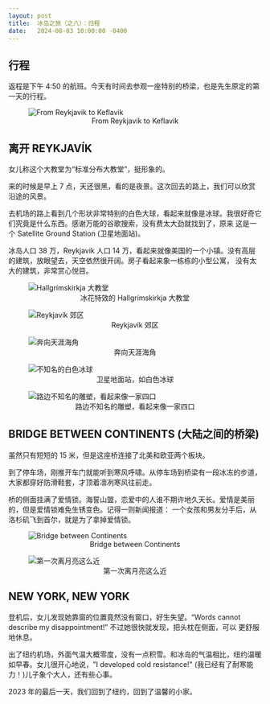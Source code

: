 ```yaml
---
layout: post
title:  冰岛之旅（之八）：归程
date:   2024-08-03 10:00:00 -0400
---
```


## 行程

返程是下午 4:50 的航班。今天有时间去参观一座特别的桥梁，也是先生原定的第一天的行程。

<figure>
  <img src="../../../assets/images/Iceland-Day8/Reykjavik-Hafnir-Keflavik.png" alt="From Reykjavik to Keflavik"/>
  <center><figcaption>From Reykjavik to Keflavik</figcaption></center>
</figure>

## 离开 REYKJAVÍK

女儿称这个大教堂为“标准分布大教堂”，挺形象的。

来的时候是早上 7 点，天还很黑，看的是夜景。这次回去的路上，我们可以欣赏沿途的风景。

去机场的路上看到几个形状非常特别的白色大球，看起来就像是冰球。我很好奇它们究竟是什么东西。感谢万能的谷歌搜索，没有费太大劲就找到了，原来
这是一个 Satellite Ground Station (卫星地面站)。

冰岛人口 38 万，Reykjavik 人口 14 万，看起来就像美国的一个小镇。没有高层的建筑，放眼望去，天空依然很开阔。房子看起来象一栋栋的小型公寓，
没有太大的建筑，非常赏心悦目。

<figure>
  <img src="../../../assets/images/Iceland-Day8/Hallgrímskirkja.jpg" alt="Hallgrímskirkja 大教堂"/>
  <center><figcaption>冰花特效的 Hallgrímskirkja 大教堂</figcaption></center>
</figure>

<figure>
  <img src="../../../assets/images/Iceland-Day8/Suburb.jpg" alt="Reykjavík 郊区"/>
  <center><figcaption>Reykjavík 郊区</figcaption></center>
</figure>

<figure>
  <img src="../../../assets/images/Iceland-Day8/To-the-airport.jpg" alt="奔向天涯海角"/>
  <center><figcaption>奔向天涯海角</figcaption></center>
</figure>

<figure>
  <img src="../../../assets/images/Iceland-Day8/Ground-Stations.jpg" alt="不知名的白色冰球"/>
  <center><figcaption>卫星地面站，如白色冰球</figcaption></center>
</figure>

<figure>
  <img src="../../../assets/images/Iceland-Day8/Statues.jpg" alt="路边不知名的雕塑，看起来像一家四口"/>
  <center><figcaption>路边不知名的雕塑，看起来像一家四口</figcaption></center>
</figure>

## BRIDGE BETWEEN CONTINENTS (大陆之间的桥梁)

虽然只有短短的 15 米，但是这座桥连接了北美和欧亚两个板块。

到了停车场，刚推开车门就能听到寒风呼啸。从停车场到桥梁有一段冰冻的步道，大家都穿好防滑鞋套，才顶着凛冽寒风往前走。

桥的侧面挂满了爱情锁。海誓山盟，恋爱中的人谁不期许地久天长。爱情是美丽的，但是爱情锁难免生锈变色。记得一则新闻报道：
一个女孩和男友分手后，从洛杉矶飞到首尔，就是为了拿掉爱情锁。

<figure>
  <img src="../../../assets/images/Iceland-Day8/Continental-bridge.jpg" alt="Bridge between Continents"/>
  <center><figcaption>Bridge between Continents</figcaption></center>
</figure>

<figure>
  <img src="../../../assets/images/Iceland-Day8/Continental-ridge-hill.jpg" alt="第一次离月亮这么近"/>
  <center><figcaption>第一次离月亮这么近</figcaption></center>
</figure>


## NEW YORK, NEW YORK

登机后，女儿发现她靠窗的位置竟然没有窗口，好生失望。“Words cannot describe my disappointment!” 不过她很快就发现，把头枕在侧面，可以
更舒服地休息。

出了纽约机场，外面气温大概零度，没有一点积雪。和冰岛的气温相比，纽约温暖如早春。女儿很开心地说，"I developed cold
resistance!" (我已经有了耐寒能力！)儿子象个大人，还有些心事。

2023 年的最后一天，我们回到了纽约，回到了温馨的小家。
